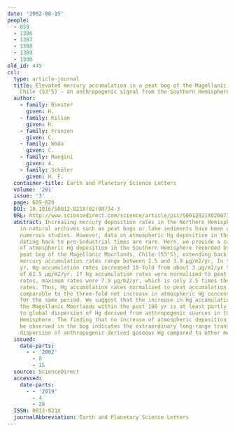 ```yaml
---
date: '2002-08-15'
people:
  - 859
  - 1386
  - 1387
  - 1388
  - 1389
  - 1390
old_id: 445
csl:
  type: article-journal
  title: Elevated mercury accumulation in a peat bog of the Magellanic Moorlands,
    Chile (53°S) – an anthropogenic signal from the Southern Hemisphere
  author:
    - family: Biester
      given: H.
    - family: Kilian
      given: R.
    - family: Franzen
      given: C.
    - family: Woda
      given: C.
    - family: Mangini
      given: A.
    - family: Schöler
      given: H. F.
  container-title: Earth and Planetary Science Letters
  volume: '201'
  issue: '3'
  page: 609-620
  DOI: 10.1016/S0012-821X(02)00734-3
  URL: http://www.sciencedirect.com/science/article/pii/S0012821X02007343
  abstract: Increasing mercury deposition rates in the Northern Hemisphere recorded
    in natural archives such as peat bogs or lake sediments have been documented in
    numerous studies. However, data on atmospheric Hg deposition in the Southern Hemisphere
    dating back to pre-industrial times are rare. Here, we provide a continuous record
    of atmospheric Hg deposition in the Southern Hemisphere recorded by an ombrotrophic
    peat bog of the Magellanic Moorlands, Chile (53°S), extending back 3000 yr. Pre-industrial
    mercury accumulation rates range between 2.5 and 3.9 μg/m2/yr. In the past 100
    yr, Hg accumulation rates increased 18-fold from about 3 μg/m2/yr to a maximum
    of 62.5 μg/m2/yr. If Hg accumulation rates were normalized to peat accumulation
    rates, maximum rates were 7.9 μg/m2/yr, which is only 2.5 times the pre-industrial
    rates. Thus, Hg accumulation rates normalized to peat accumulation rates are more
    comparable to the three-fold net increase in atmospheric Hg concentrations estimated
    for the same period. We suggest that the increase in Hg accumulation rates in
    the Magellanic Moorlands within the past 100 yr is at least partly attributed
    to global dispersion of Hg derived from anthropogenic sources in the Northern
    Hemisphere. The finding that no increase of atmospheric deposition of Pb could
    be observed in the bog indicates the extraordinary long-range transport and ubiquitous
    dispersion of anthropogenic derived gaseous Hg compared to other metals.
  issued:
    date-parts:
      - - '2002'
        - 8
        - 15
  source: ScienceDirect
  accessed:
    date-parts:
      - - '2019'
        - 4
        - 28
  ISSN: 0012-821X
  journalAbbreviation: Earth and Planetary Science Letters
---
```

